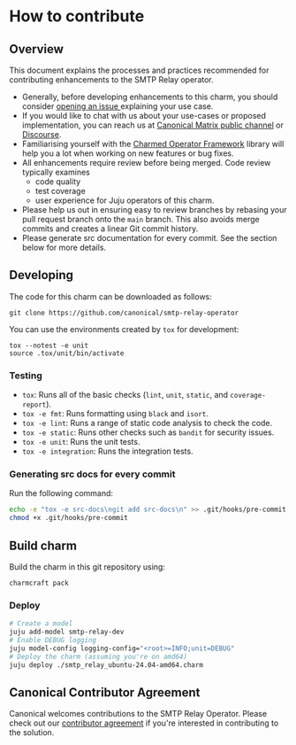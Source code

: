 # How to contribute

## Overview

This document explains the processes and practices recommended for contributing enhancements to the SMTP Relay operator.

- Generally, before developing enhancements to this charm, you should consider [opening an issue
  ](https://github.com/canonical/smtp-relay-operator/issues) explaining your use case.
- If you would like to chat with us about your use-cases or proposed implementation, you can reach
  us at [Canonical Matrix public channel](https://matrix.to/#/#charmhub-charmdev:ubuntu.com)
  or [Discourse](https://discourse.charmhub.io/).
- Familiarising yourself with the [Charmed Operator Framework](https://juju.is/docs/sdk) library
  will help you a lot when working on new features or bug fixes.
- All enhancements require review before being merged. Code review typically examines
  - code quality
  - test coverage
  - user experience for Juju operators of this charm.
- Please help us out in ensuring easy to review branches by rebasing your pull request branch onto the `main` branch. This also avoids merge commits and creates a linear Git commit history.
- Please generate src documentation for every commit. See the section below for more details.

## Developing

The code for this charm can be downloaded as follows:

```
git clone https://github.com/canonical/smtp-relay-operator
```

You can use the environments created by `tox` for development:

```shell
tox --notest -e unit
source .tox/unit/bin/activate
```

### Testing

* `tox`: Runs all of the basic checks (`lint`, `unit`, `static`, and `coverage-report`).
* `tox -e fmt`: Runs formatting using `black` and `isort`.
* `tox -e lint`: Runs a range of static code analysis to check the code.
* `tox -e static`: Runs other checks such as `bandit` for security issues.
* `tox -e unit`: Runs the unit tests.
* `tox -e integration`: Runs the integration tests.

### Generating src docs for every commit

Run the following command:

```bash
echo -e "tox -e src-docs\ngit add src-docs\n" >> .git/hooks/pre-commit
chmod +x .git/hooks/pre-commit
```

## Build charm

Build the charm in this git repository using:

```shell
charmcraft pack
```

### Deploy

```bash
# Create a model
juju add-model smtp-relay-dev
# Enable DEBUG logging
juju model-config logging-config="<root>=INFO;unit=DEBUG"
# Deploy the charm (assuming you're on amd64)
juju deploy ./smtp_relay_ubuntu-24.04-amd64.charm
```

## Canonical Contributor Agreement

Canonical welcomes contributions to the SMTP Relay Operator. Please check out our [contributor agreement](https://ubuntu.com/legal/contributors) if you're interested in contributing to the solution.
